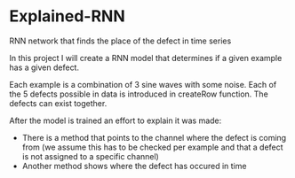 # Explained-RNN
RNN network that finds the place of the defect in time series

In this project I will create a RNN model that determines if a given example has a given defect.

Each example is a combination of 3 sine waves with some noise. Each of the 5 defects possible in data is introduced in createRow function. The defects can exist together.

After the model is trained an effort to explain it was made:
 - There is a method that points to the channel where the defect is coming from (we assume this has to be checked per example and that a defect is not assigned to a specific channel)
 - Another method shows where the defect has occured in time